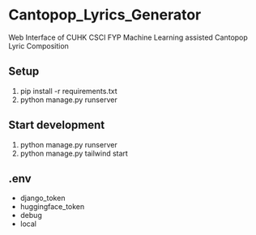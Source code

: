 # Cantopop_Lyrics_Generator
Web Interface of CUHK CSCI FYP Machine Learning assisted Cantopop Lyric Composition

 ## Setup
 1. pip install -r requirements.txt
 2. python manage.py runserver

## Start development
1. python manage.py runserver
2. python manage.py tailwind start

## .env
- django_token
- huggingface_token
- debug
- local
